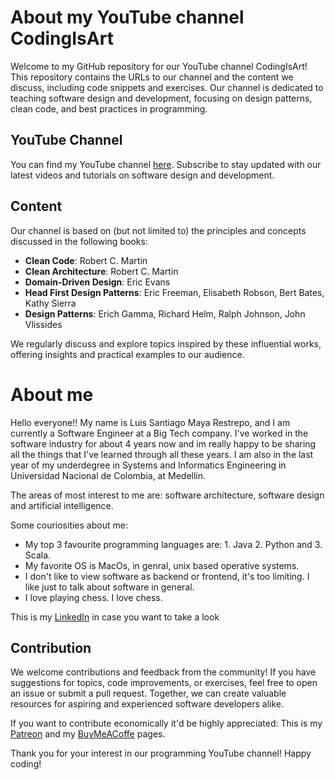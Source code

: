 # About my YouTube channel CodingIsArt

Welcome to my GitHub repository for our YouTube channel CodingIsArt! This repository contains the URLs to our channel and the content we discuss, including code snippets and exercises. Our channel is dedicated to teaching software design and development, focusing on design patterns, clean code, and best practices in programming.

## YouTube Channel

You can find my YouTube channel [here](https://www.youtube.com/@CodingIsArt-cw6cn). Subscribe to stay updated with our latest videos and tutorials on software design and development.

## Content

Our channel is based on (but not limited to) the principles and concepts discussed in the following books:

- **Clean Code**: Robert C. Martin
- **Clean Architecture**: Robert C. Martin
- **Domain-Driven Design**: Eric Evans
- **Head First Design Patterns**: Eric Freeman, Elisabeth Robson, Bert Bates, Kathy Sierra
- **Design Patterns**: Erich Gamma, Richard Helm, Ralph Johnson, John Vlissides

We regularly discuss and explore topics inspired by these influential works, offering insights and practical examples to our audience.

# About me

Hello everyone!!  My name is Luis Santiago Maya Restrepo, and I am currently a Software Engineer at a Big Tech company. I've worked in the software industry for about 4 years now and im really happy to be sharing all the things that I've learned through all these years. 
I am also in the last year of my underdegree in Systems and Informatics Engineering in Universidad Nacional de Colombia, at Medellín. 

The areas of most interest to me are: software architecture, software design and artificial intelligence. 

Some couriosities about me:
- My top 3 favourite programming languages are: 1. Java 2. Python and 3. Scala.
- My favorite OS is MacOs, in genral, unix based operative systems.
- I don't like to view software as backend or frontend, it's too limiting. I like just to talk about software in general.
- I love playing chess. I love chess.

This is my [LinkedIn](https://www.linkedin.com/in/luis-santiago-maya-restrepo-753889183/) in case you want to take a look

## Contribution

We welcome contributions and feedback from the community! If you have suggestions for topics, code improvements, or exercises, feel free to open an issue or submit a pull request. Together, we can create valuable resources for aspiring and experienced software developers alike.

If you want to contribute economically it'd be highly appreciated: This is my [Patreon](https://www.patreon.com/CodingIsArt838/membership) and my [BuyMeACoffe](https://www.buymeacoffee.com/codingisart) pages.

Thank you for your interest in our programming YouTube channel! Happy coding!

